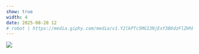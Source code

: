 ```yaml
---
show: true
width: 4
date: 2025-08-28 12
# robot | https://media.giphy.com/media/v1.Y2lkPTc5MGI3NjExY3B6dzFlZHhkYjFpZDVvampweXR5YzZyeTBsN2syNzgzOGh2ZGVyciZlcD12MV9naWZzX3NlYXJjaCZjdD1n/Yeu9E7Mq7eif3Jjw6x/giphy.gif
---
```

<div>
<img data-src="https://media.giphy.com/media/v1.Y2lkPTc5MGI3NjExeGphMmZrYzl3aGkwNmR1Z2NiNzZzczdjaGlicW1qbXhqeDVzamx5eiZlcD12MV9naWZzX3NlYXJjaCZjdD1n/KGLtoFZCV9ayewT1nM/giphy.gif" class="lazy w-100 rounded-xl" src="{{ '/assets/images/empty_300x200.png' | relative_url }}">
</div>

